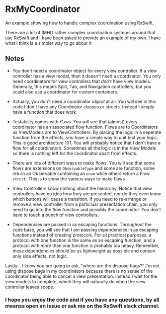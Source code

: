 # RxMyCoordinator
An example showing how to handle complex coordination using RxSwift.

There are a lot of IMHO rather complex coordination systems around that use RxSwift and I have been asked to provide an example of my own. I have what I think is a simpler way to go about it

## Notes
* You don't need a coordinator object for every view controller. If a view controller has a view model, then it doesn't need a coordinator. You only need coordinators for view controllers that _don't_ have view models. Generally, this means Split, Tab, and Navigation controllers, but you could also use a coordinator for custom containers.

* Actually, you don't need a coordinator _object_ at all. You will see in this code I don't have any Coordinator classes or structs. Instead I simply have a function that does work.

* Testability comes with `flow`s. You will see that (almost) every coordinator has an associated flow function. Flows are to Coordinators as ViewModels are to ViewControllers. By placing the logic in a seperate function from the effects, you have a simple way to unit test your logic. This is good architecture 101. You will probably notice that I don't have a flow for all coordinators. Sometimes all the logic is in the View Models so there is nothing left for the coordinator apart from effects.

* There are lots of different ways to make flows. You will see that some flows are extensions on `ObservableType` and some are function, some return an Observable containing an `enum` while others return a Flow `struct`. This is to show the various ways to make flows.

* View Controllers know nothing about the hierarchy. Notice that view controllers have no idea how they are presented, nor do they even know which buttons will cause a transition. If you need to re-arrange or remove a view controller from a particluar presentation chain, you only need to go into the flow function and possibly the coordinator. You don't have to touch a bunch of view controllers.

* Dependencies are passed in as escaping functions. Throughout the code base, you will see that I am passing dependencies in as escaping functions instead of creating protocols. For all practical purposes, a protocol with one function is the same as an escaping function, and a protocol with _more_ than one function is probably too heavy. Remember, these dependencies should be as lightweight as possible and contain only side effects, not logic.

Lastly... I know you are going to ask, "where are the dispose bags?" I'm not using dispose bags in my coordinators because there is no sense of the coordinator being able to cancel a view presentation. Instead I wait for the view models to complete, which they will naturally do when the view controller leaves scope.

### I hope you enjoy the code and if you have any questions, by all meanss open an issue or ask me on the RxSwift slack channel.
